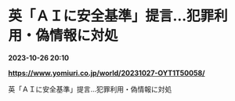 # 英「ＡＩに安全基準」提言…犯罪利用・偽情報に対処

**2023-10-26 20:10**

**https://www.yomiuri.co.jp/world/20231027-OYT1T50058/**

英「ＡＩに安全基準」提言…犯罪利用・偽情報に対処